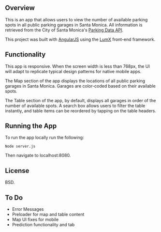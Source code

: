 ## Overview ##

This is an app that allows users to view the number of available parking spots in all public parking garages in Santa Monica. All information is retrieved from the City of Santa Monica's [Parking Data API](https://parking.api.smgov.net/).

This project was built with [AngularJS](https://angularjs.org/) using the [LumX](http://ui.lumapps.com/) front-end framework.

## Functionality ##

This app is responsive. When the screen width is less than 768px, the UI will adapt to replicate typical design patterns for native mobile apps.

The Map section of the app displays the locations of all public parking garages in Santa Monica. Garages are color-coded based on their available spots.

The Table section of the app, by default, displays all garages in order of the number of available spots. A search box allows users to filter the table instantly, and table items can be reordered by tapping on the table headers.

## Running the App ##

To run the app locally run the following:
```
Node server.js
```
Then navigate to localhost:8080.


## License ##

BSD.

## To Do ##

- Error Messages
- Preloader for map and table content
- Map UI fixes for mobile
- Prediction functionality and tab 
